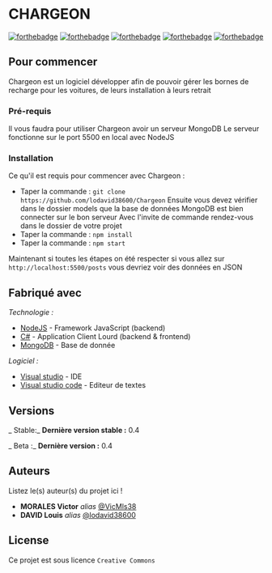 # CHARGEON
[![forthebadge](http://forthebadge.com/images/badges/built-with-love.svg)](http://forthebadge.com)  [![forthebadge](https://forthebadge.com/images/badges/built-by-developers.svg)](https://forthebadge.com) [![forthebadge](https://forthebadge.com/images/badges/made-with-c-sharp.svg)](https://forthebadge.com) [![forthebadge](https://forthebadge.com/images/badges/made-with-javascript.svg)](https://forthebadge.com) [![forthebadge](https://forthebadge.com/images/badges/uses-git.svg)](https://forthebadge.com)

## Pour commencer

Chargeon est un logiciel développer afin de pouvoir gérer les bornes de recharge pour les voitures, de leurs installation à leurs retrait

### Pré-requis

Il vous faudra pour utiliser Chargeon avoir un serveur MongoDB
Le serveur fonctionne sur le port 5500 en local avec NodeJS

### Installation

Ce qu'il est requis pour commencer avec Chargeon :

- Taper la commande :  ``git clone https://github.com/lodavid38600/Chargeon``
Ensuite vous devez vérifier dans le dossier models que la base de données MongoDB est bien connecter sur le bon serveur
Avec l'invite de commande rendez-vous dans le dossier de votre projet
- Taper la commande :  ``npm install``
- Taper la commande :  ``npm start``

Maintenant si toutes les étapes on été respecter si vous allez sur ``http://localhost:5500/posts`` vous devriez voir des données en JSON



## Fabriqué avec

_Technologie :_
* [NodeJS](https://nodejs.org/en/) - Framework JavaScript (backend)
* [C#](https://docs.microsoft.com/fr-fr/dotnet/csharp/) - Application Client Lourd (backend & frontend)
* [MongoDB](https://www.mongodb.com/fr-fr) - Base de donnée

_Logiciel :_
* [Visual studio](https://visualstudio.microsoft.com/fr/) - IDE
* [Visual studio code](https://code.visualstudio.com/) - Editeur de textes



## Versions

_ Stable:_
**Dernière version stable :** 0.4

_ Beta :_
**Dernière version :** 0.4



## Auteurs
Listez le(s) auteur(s) du projet ici !
* **MORALES Victor** _alias_ [@VicMls38](https://github.com/VicMls38)
* **DAVID Louis** _alias_ [@lodavid38600](https://github.com/lodavid38600)


## License

Ce projet est sous licence ``Creative Commons`` 

